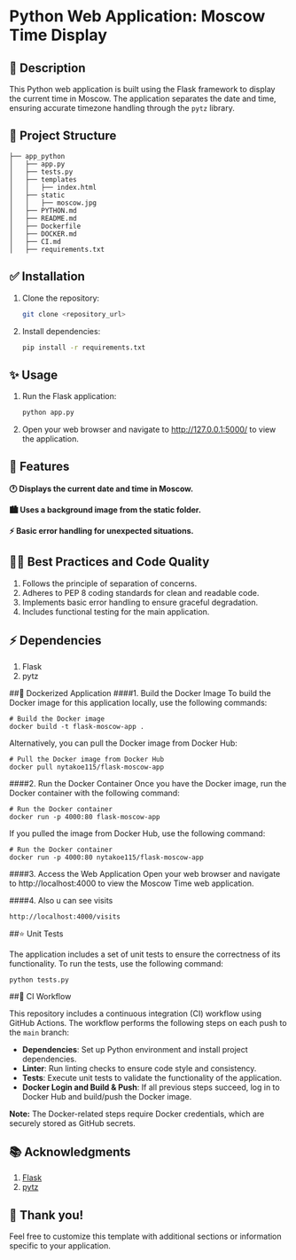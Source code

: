 # Python Web Application: Moscow Time Display

## 📌 Description

This Python web application is built using the Flask framework to display the current time in Moscow. The application separates the date and time, ensuring accurate timezone handling through the `pytz` library.

## 📎 Project Structure
```
├── app_python
│   ├── app.py
│   ├── tests.py
│   ├── templates
│   │   ├── index.html
│   ├── static
│   │   ├── moscow.jpg
│   ├── PYTHON.md
│   ├── README.md
│   ├── Dockerfile
│   ├── DOCKER.md
│   ├── CI.md
│   ├── requirements.txt
```

## ✅ Installation

1. Clone the repository:

   ```bash
   git clone <repository_url>
   
2. Install dependencies:
   ```bash
   pip install -r requirements.txt
   
## ✨ Usage
1. Run the Flask application:

   ```bash
   python app.py
   
2. Open your web browser and navigate to http://127.0.0.1:5000/ to view the application.

## 🎉 Features

**🕐 Displays the current date and time in Moscow.**

**🏙️ Uses a background image from the static folder.**

**⚡️ Basic error handling for unexpected situations.**

## 👍🏻 Best Practices and Code Quality

1. Follows the principle of separation of concerns.
2. Adheres to PEP 8 coding standards for clean and readable code.
3. Implements basic error handling to ensure graceful degradation.
4. Includes functional testing for the main application.

## ⚡️ Dependencies

1. Flask
2. pytz

##🚀 Dockerized Application
####1. Build the Docker Image
To build the Docker image for this application locally, use the following commands:
```
# Build the Docker image
docker build -t flask-moscow-app .
```

Alternatively, you can pull the Docker image from Docker Hub:
```
# Pull the Docker image from Docker Hub
docker pull nytakoe115/flask-moscow-app
```

####2. Run the Docker Container
Once you have the Docker image, run the Docker container with the following command:
```
# Run the Docker container
docker run -p 4000:80 flask-moscow-app
```
If you pulled the image from Docker Hub, use the following command:
```
# Run the Docker container
docker run -p 4000:80 nytakoe115/flask-moscow-app
```

####3. Access the Web Application
Open your web browser and navigate to http://localhost:4000 to view the Moscow Time web application.

####4. Also u can see visits 
```
http://localhost:4000/visits
```

##⭐️ Unit Tests

The application includes a set of unit tests to ensure the correctness of its functionality. To run the tests, use the following command:

```
python tests.py
```

##🧸 CI Workflow

This repository includes a continuous integration (CI) workflow using GitHub Actions. The workflow performs the following steps on each push to the `main` branch:

- **Dependencies**: Set up Python environment and install project dependencies.
- **Linter**: Run linting checks to ensure code style and consistency.
- **Tests**: Execute unit tests to validate the functionality of the application.
- **Docker Login and Build & Push**: If all previous steps succeed, log in to Docker Hub and build/push the Docker image.

**Note:** The Docker-related steps require Docker credentials, which are securely stored as GitHub secrets.


## 📚 Acknowledgments

1. [Flask](https://flask.palletsprojects.com/)
2. [pytz](https://pythonhosted.org/pytz/)

## 🩷 Thank you!
Feel free to customize this template with additional sections or information specific to your application.